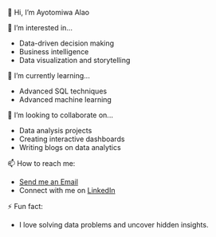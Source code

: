 👋 Hi, I’m Ayotomiwa Alao

👀 I’m interested in...
- Data-driven decision making
- Business intelligence
- Data visualization and storytelling
  
🌱 I’m currently learning...
- Advanced SQL techniques
- Advanced machine learning
  
💞️ I’m looking to collaborate on...
- Data analysis projects
- Creating interactive dashboards
- Writing blogs on data analytics
  
📫 How to reach me:
- [Send me an Email](mailto:tomiwaprofficial@gmail.com)
- Connect with me on [LinkedIn](https://www.linkedin.com/in/tomiwapro)

⚡ Fun fact:
- I love solving data problems and uncover hidden insights.

<!---
TomiwaPro/TomiwaPro is a ✨ special ✨ repository because its `README.md` (this file) appears on your GitHub profile.
You can click the Preview link to take a look at your changes.
--->
